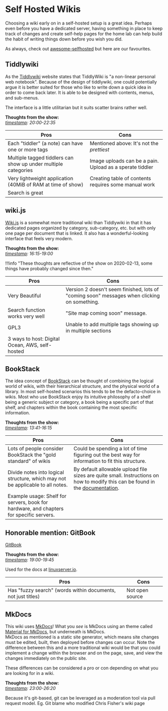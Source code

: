 # Self Hosted Wikis
Choosing a wiki early on in a self-hosted setup is a great idea. Perhaps even before you have a dedicated server, having something in place to keep track of changes and create self-help pages for the home lab can help build the habit of writing things down before you wish you did.

As always, check out [awesome-selfhosted](https://github.com/awesome-selfhosted/awesome-selfhosted#wikis) but here are our favourites.

## Tiddlywiki
As the [Tiddlywiki](https://tiddlywiki.com/) website states that TiddlyWiki is "a non-linear personal web notebook". Because of the design of tiddlywiki, one could potentially argue it is better suited for those who like to write down a quick idea in order to come back later. It is able to be designed with contents, menus, and sub-menus.

The interface is a little utilitarian but it suits scatter brains rather well.

**Thoughts from the show:**  
_[timestamp](https://selfhosted.show/12): 20:00-22:35_

|Pros|Cons|
|----|----|
|Each "tiddler" (a note) can have one or more tags|Mentioned above: It's not the _prettiest_|
|Multiple tagged tiddlers can show up under multiple categories|Image uploads can be a pain. Upload as a sperate tiddler|
|Very lightweight application (40MiB of RAM at time of show)|Creating table of contents requires some manual work|
|Search is great||

## wiki.js
[Wiki.js](https://wiki.js.org/) is a somewhat more traditional wiki than Tiddlywiki in that it has dedicated pages organized by category, sub-category, etc. but with only one page per document that is linked. It also has a wonderful-looking interface that feels very modern.

**Thoughts from the show:**  
_[timestamp](https://selfhosted.show/12): 16:15-19:00_

!!!info "These thoughts are reflective of the show on 2020-02-13, some things have probably changed since then."

|Pros|Cons|
|----|----|
|Very Beautiful|Version 2 doesn't seem finished, lots of "coming soon" messages when clicking on something.|
|Search function works very well|"Site map coming soon" message.|
|GPL3|Unable to add multiple tags showing up in multiple sections|
|3 ways to host: Digital Ocean, AWS, self-hosted||

## BookStack
The idea concept of [BookStack](https://www.bookstackapp.com/) can be thought of combining the logical world of wikis, with their hierarchical structure, and the physical world of a library. In most self-hosted scenarios this tends to be the defacto-choice in wikis. Most who use BookStack enjoy its intuitive philosophy of a shelf being a generic subject or category, a book being a specific part of that shelf, and chapters within the book containing the most specific information.

**Thoughts from the show:**  
_[timestamp](https://selfhosted.show/12): 13:41-16:15_

|Pros|Cons|
|----|----|
|Lots of people consider BookStack the "gold standard" of wikis|Could be spending a lot of time figuring out the best way for information to fit this structure.|
|Divide notes into logical structure, which may not be applicable to all notes.|By default allowable upload file sizes are quite small. Instructions on how to modify this can be found in the [documentation](https://www.bookstackapp.com/docs/admin/upload-config/).|
|Example usage: Shelf for servers, book for hardware, and chapters for specific servers.||

## Honorable mention: GitBook
[GitBook](https://www.gitbook.com/)

**Thoughts from the show:**  
_[timestamp](https://selfhosted.show/12): 19:00-19:45_

Used for the docs at [linuxserver.io](https://docs.linuxserver.io/).

|Pros|Cons|
|----|----|
|Has "fuzzy search" (words within documents, not just titles)|Not open source|

## MkDocs
This wiki uses [MkDocs](https://www.mkdocs.org/)! What you _see_ is MkDocs using an theme called [Material for MkDocs](https://squidfunk.github.io/mkdocs-material/), but underneath is MkDocs.  
MkDocs as mentioned is a static site generator, which means site changes must be edited, built, then deployed before changes can occur. Note the difference between this and a more traditional wiki would be that you could implement a change within the browser and on the page, save, and view the changes immediately on the public site.

These differences can be considered a pro or con depending on what you are looking for in a wiki.

**Thoughts from the show:**  
_[timestamp](https://selfhosted.show/12): 23:00-26:20_

Because it's git-based, git can be leveraged as a moderation tool via pull request model. Eg. Git blame who modified Chris Fisher's wiki page
